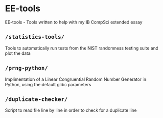 # EE-tools
EE-tools - Tools written to help with my IB CompSci extended essay

## `/statistics-tools/`
Tools to automatically run tests from the NIST randomness testing suite and plot the data

## `/prng-python/`
Implimentation of a Linear Congruential Random Number Generator in Python, using the default glibc parameters

## `/duplicate-checker/`
Script to read file line by line in order to check for a duplicate line
